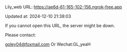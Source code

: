 Lily_web URL: https://ae6d-61-165-102-156.ngrok-free.app

Updated at: 2024-12-10 21:38:03

If you cannot open this URL, the server might be down.

Please contact: 

goley04@foxmail.com Or Wechat:GL_yeaH